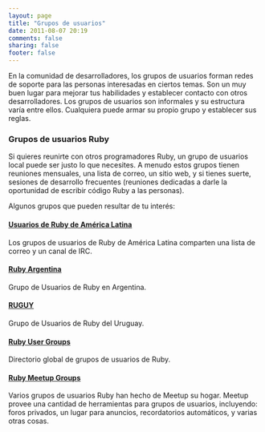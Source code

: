```yaml
---
layout: page
title: "Grupos de usuarios"
date: 2011-08-07 20:19
comments: false
sharing: false
footer: false
---
```

En la comunidad de desarrolladores, los grupos de usuarios forman redes de
soporte para las personas interesadas en ciertos temas. Son un muy buen lugar
para mejorar tus habilidades y establecer contacto con otros desarrolladores.
Los grupos de usuarios son informales y su estructura varía entre ellos.
Cualquiera puede armar su propio grupo y establecer sus reglas.

### Grupos de usuarios Ruby

Si quieres reunirte con otros programadores Ruby, un grupo de usuarios local
puede ser justo lo que necesites. A menudo estos grupos tienen reuniones
mensuales, una lista de correo, un sitio web, y si tienes suerte, sesiones de
desarrollo frecuentes (reuniones dedicadas a darle la oportunidad de escribir
código Ruby a las personas).

Algunos grupos que pueden resultar de tu interés:

#### [Usuarios de Ruby de América Latina](http://rubysur.org/)
Los grupos de usuarios de Ruby de América Latina comparten una lista de
correo y un canal de IRC.

#### [Ruby Argentina](http://ruby.com.ar/)
Grupo de Usuarios de Ruby en Argentina.

#### [RUGUY](http://ruguy.org/)
Grupo de Usuarios de Ruby del Uruguay.

#### [Ruby User Groups](http://www.rubyusergroups.org/)
Directorio global de grupos de usuarios de Ruby.

#### [Ruby Meetup Groups](http://ruby.meetup.com)
Varios grupos de usuarios Ruby han hecho de Meetup su hogar. Meetup provee
una cantidad de herramientas para grupos de usuarios, incluyendo: foros
privados, un lugar para anuncios, recordatorios automáticos, y varias otras
cosas.
